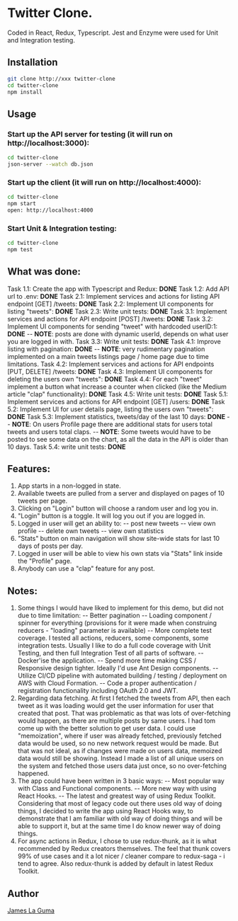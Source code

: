 # Twitter Clone.

Coded in React, Redux, Typescript.
Jest and Enzyme were used for Unit and Integration testing.

## Installation

```bash
git clone http://xxx twitter-clone
cd twitter-clone
npm install
```

## Usage

### Start up the API server for testing (it will run on http://localhost:3000):

```bash
cd twitter-clone
json-server --watch db.json
```

### Start up the client (it will run on http://localhost:4000):

```bash
cd twitter-clone
npm start
open: http://localhost:4000
```

### Start Unit & Integration testing:

```bash
cd twitter-clone
npm test
```

## What was done:

Task 1.1: Create the app with Typescript and Redux: **DONE**
Task 1.2: Add API url to .env: **DONE**
Task 2.1: Implement services and actions for listing API endpoint [GET] /tweets: **DONE**
Task 2.2: Implement UI components for listing "tweets": **DONE**
Task 2.3: Write unit tests: **DONE**
Task 3.1: Implement services and actions for API endpoint [POST] /tweets: **DONE**
Task 3.2: Implement UI components for sending "tweet" with hardcoded userID:1: **DONE**
-- **NOTE**: posts are done with dynamic userId, depends on what user you are logged in with.
Task 3.3: Write unit tests: **DONE**
Task 4.1: Improve listing with pagination: **DONE**
-- **NOTE**: very rudimentary pagination implemented on a main tweets listings page / home page due to time limitations.
Task 4.2: Implement services and actions for API endpoints [PUT, DELETE] /tweets: **DONE**
Task 4.3: Implement UI components for deleting the users own "tweets": **DONE**
Task 4.4: For each "tweet" implement a button what increase a counter when clicked (like the Medium article "clap" functionality): **DONE**
Task 4.5: Write unit tests: **DONE**
Task 5.1: Implement services and actions for API endpoint [GET] /users: **DONE**
Task 5.2: Implement UI for user details page, listing the users own "tweets": **DONE**
Task 5.3: Implement statistics, tweets/day of the last 10 days: **DONE**
-- **NOTE**: On users Profile page there are additional stats for users total tweets and users total claps.
-- **NOTE**: Some tweets would have to be posted to see some data on the chart, as all the data in the API is older than 10 days.
Task 5.4: write unit tests: **DONE**

## Features:

1. App starts in a non-logged in state.
2. Available tweets are pulled from a server and displayed on pages of 10 tweets per page.
3. Clicking on "Login" button will choose a random user and log you in.
4. "Login" button is a toggle. It will log you out if you are logged in.
5. Logged in user will get an ability to:
   -- post new tweets
   -- view own profile
   -- delete own tweets
   -- view own statistics
6. "Stats" button on main navigation will show site-wide stats for last 10 days of posts per day.
7. Logged in user will be able to view his own stats via "Stats" link inside the "Profile" page.
8. Anybody can use a "clap" feature for any post.

## Notes:

1. Some things I would have liked to implement for this demo, but did not due to time limitation:
   -- Better pagination
   -- Loading component / spinner for everything (provisions for it were made when construing reducers - "loading" parameter is available)
   -- More complete test coverage. I tested all actions, reducers, some components, some integration tests. Usually I like to do a full code coverage with Unit Testing, and then full Integration Test of all parts of software.
   -- Docker'ise the application.
   -- Spend more time making CSS / Responsive design tighter. Ideally I'd use Ant Design components.
   -- Utilize CI/CD pipeline with automated building / testing / deployment on AWS with Cloud Formation.
   -- Code a proper authentication / registration functionality including OAuth 2.0 and JWT.
2. Regarding data fetching. At first I fetched the tweets from API, then each tweet as it was loading would get the user information for user that created that post. That was problematic as that was lots of over-fetching would happen, as there are multiple posts by same users. I had tom come up with the better solution to get user data. I could use "memoization", where if user was already fetched, previously fetched data would be used, so no new network request would be made. But that was not ideal, as if changes were made on users data, memoized data would still be showing. Instead I made a list of all unique users on the system and fetched those users data just once, so no over-fetching happened.
3. The app could have been written in 3 basic ways:
   -- Most popular way with Class and Functional components.
   -- More new way with using React Hooks.
   -- The latest and greatest way of using Redux Toolkit.
   Considering that most of legacy code out there uses old way of doing things, I decided to write the app using React Hooks way, to demonstrate that I am familiar with old way of doing things and will be able to support it, but at the same time I do know newer way of doing things.
4. For async actions in Redux, I chose to use redux-thunk, as it is what recommended by Redux creators themselves. The feel that thunk covers 99% of use cases and it a lot nicer / cleaner compare to redux-saga - i tend to agree. Also redux-thunk is added by default in latest Redux Toolkit.

## Author

[James La Guma](https://www.linkedin.com/in/jlaguma/)
